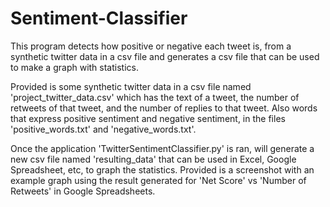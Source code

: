 # Sentiment-Classifier
This program detects how positive or negative each tweet is, from a synthetic twitter data in a csv file and generates a csv file that can be used to make a graph with statistics.

Provided is some synthetic twitter data in a csv file named 'project_twitter_data.csv' which has the text of a tweet, the number of retweets of that tweet, and the number of replies to that tweet. Also words that express positive sentiment and negative sentiment, in the files 'positive_words.txt' and 'negative_words.txt'.

Once the application 'TwitterSentimentClassifier.py' is ran, will generate a new csv file named 'resulting_data' that can be used in Excel, Google Spreadsheet, etc, to graph the statistics.
Provided is a screenshot with an example graph using the result generated for 'Net Score' vs 'Number of Retweets' in Google Spreadsheets.

